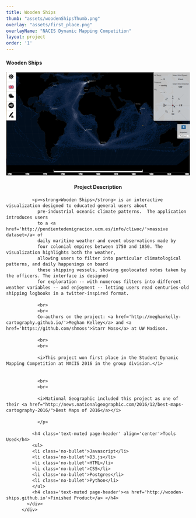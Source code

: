 ```yaml
---
title: Wooden Ships
thumb: "assets/woodenShipsThumb.png"
overlay: "assets/first_place.png"
overlayName: "NACIS Dynamic Mapping Competition"
layout: project
order: '1'
---
```

<div class="container">
    <div class="modal-content">
        <div class="modal-header">
            <h4 class="modal-title">Wooden Ships</h4>
        </div>
        <div class="modal-body">
          <div class='row'>
            <div class ='col-sm-6'>
            <img src="../assets/woodenShipsThumb.png" id='woodenShipsThumb'/>
            </div>
            <div class='col-sm-6'>
              <h4 class='text-muted page-header' align="center">Project Description</h4>

              <p><strong>Wooden Ships</strong> is an interactive visualization designed to educated general users about
                pre-industrial oceanic climate patterns.  The application introduces users
                to a <a href='http://pendientedemigracion.ucm.es/info/cliwoc/'>massive dataset</a> of
                daily maritime weather and event observations made by
                four colonial empires between 1750 and 1850. The visualization highlights both the weather,
                allowing users to filter into particular climatological patterns, and daily happenings on board
                these shipping vessels, showing geolocated notes taken by the officers. The interface is designed
                for exploration -- with numerous filters into different weather variables -- and enjoyment -- letting users read centuries-old shipping logbooks in a twitter-inspired format.

                <br>
                <br>
                Co-authors on the project: <a href='http://meghankelly-cartography.github.io/'>Meghan Kelley</a> and <a href='https://github.com/shmoss'>Starr Moss</a> at UW Madison.

                <br>
                <br>

                <i>This project won first place in the Student Dynamic Mapping Competition at NACIS 2016 in the group division.</i>


                <br>
                <br>

                <i>National Geographic included this project as one of their <a href="http://news.nationalgeographic.com/2016/12/best-maps-cartography-2016/">Best Maps of 2016</a></i>

                </p>

              <h4 class='text-muted page-header' align='center'>Tools Used</h4>
              <ul>
              <li class='no-bullet'>Javascript</li>
              <li class='no-bullet'>D3.js</li>
              <li class='no-bullet'>HTML</li>
              <li class='no-bullet'>CSS</li>
              <li class='no-bullet'>Postgres</li>
              <li class='no-bullet'>Python</li>
              </ul>
              <h4 class='text-muted page-header'><a href='http://wooden-ships.github.io'>Finished Product</a> </h4>
            </div>
          </div>
</div>
